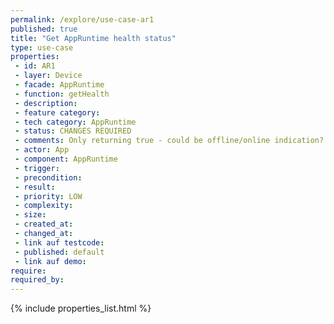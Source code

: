 ```yaml
---
permalink: /explore/use-case-ar1
published: true
title: "Get AppRuntime health status"
type: use-case
properties:
 - id: AR1
 - layer: Device
 - facade: AppRuntime
 - function: getHealth
 - description: 
 - feature category: 
 - tech category: AppRuntime
 - status: CHANGES REQUIRED
 - comments: Only returning true - could be offline/online indication?
 - actor: App
 - component: AppRuntime
 - trigger: 
 - precondition: 
 - result: 
 - priority: LOW
 - complexity: 
 - size: 
 - created_at: 
 - changed_at: 
 - link auf testcode: 
 - published: default
 - link auf demo: 
require:
required_by:
---
```

{% include properties_list.html %}
